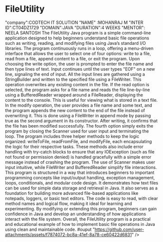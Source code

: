 # FileUtility
"company":CODTECH  IT SOLUTION
"NAME" :MOHANRAJ M
"INTER ID":CT04DZ1729
"DOMAIN":JAVA
"DURATION":4 WEEKS
"MENTOR": NEELA SANTOSH
The FileUtility Java program is a simple command-line application designed to help beginners understand basic file operations such as writing, reading, and modifying files using Java’s standard I/O libraries. The program continuously runs in a loop, offering a menu-driven interface that allows the user to select one of four options: write to a file, read from a file, append content to a file, or exit the program. Upon choosing the write option, the user is prompted to enter the file name and then type lines of text. Input continues until the user types "EOF" on a new line, signaling the end of input. All the input lines are gathered using a StringBuilder and written to the specified file using a FileWriter. This operation overwrites any existing content in the file. If the read option is selected, the program asks for a file name and reads the file line-by-line using a BufferedReader wrapped around a FileReader, displaying the content to the console. This is useful for viewing what is stored in a text file. In the modify operation, the user provides a file name and some text, and the program appends the new content to the end of the file instead of overwriting it. This is done using a FileWriter in append mode by passing true as the second argument in its constructor. After writing, it confirms that the file has been modified successfully. The fourth option simply exits the program by closing the Scanner used for user input and terminating the loop. The program includes three helper methods to keep the logic organized: writeToFile, readFromFile, and modifyFile, each encapsulating the logic for their respective tasks. These methods also include error handling with try-catch blocks to ensure that any IOException (such as file not found or permission denied) is handled gracefully with a simple error message instead of crashing the program. The use of Scanner makes user input intuitive, while FileWriter and BufferedReader simplify file interactions. This program is structured in a way that introduces beginners to important programming concepts like input/output handling, exception management, loops, conditionals, and modular code design. It demonstrates how text files can be used for simple data storage and retrieval in Java. It also serves as a foundation for building more advanced file-based applications like notepads, loggers, or basic text editors. The code is easy to read, with clear method names and logical flow, making it ideal for learning and experimenting. By modifying or extending this program, beginners can gain confidence in Java and develop an understanding of how applications interact with the file system. Overall, the FileUtility program is a practical and educational example of how to implement basic file operations in Java using clean and maintainable code. 
#ouput
"https://github.com/user-attachments/assets/f7874072-bc8a-41ef-8a78-ce60422d6831" />
